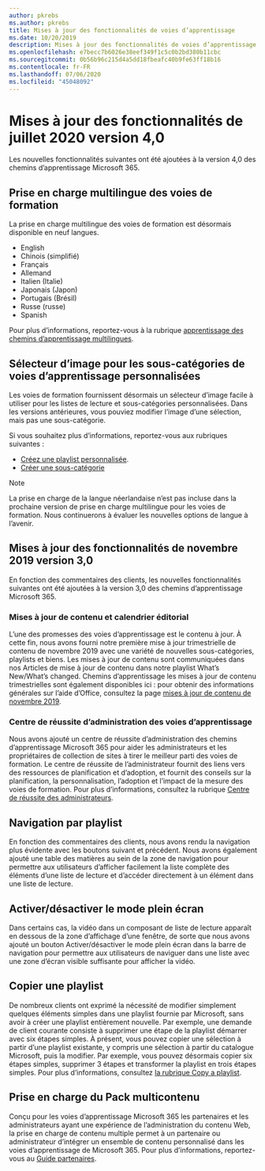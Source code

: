```yaml
---
author: pkrebs
ms.author: pkrebs
title: Mises à jour des fonctionnalités de voies d’apprentissage
ms.date: 10/20/2019
description: Mises à jour des fonctionnalités de voies d’apprentissage
ms.openlocfilehash: e7becc7b6026e38eef349f1c5c0b2bd380b11cbc
ms.sourcegitcommit: 0b56b96c215d4a5dd18fbeafc40b9fe63ff18b16
ms.contentlocale: fr-FR
ms.lasthandoff: 07/06/2020
ms.locfileid: "45048092"
---
```

# <a name="july-2020-version-40-feature-updates"></a>Mises à jour des fonctionnalités de juillet 2020 version 4,0 

Les nouvelles fonctionnalités suivantes ont été ajoutées à la version 4,0 des chemins d’apprentissage Microsoft 365. 

## <a name="multilingual-support-for-learning-pathways"></a>Prise en charge multilingue des voies de formation 
La prise en charge multilingue des voies de formation est désormais disponible en neuf langues.  
- English     
- Chinois (simplifié) 
- Français 
- Allemand 
- Italien (Italie) 
- Japonais (Japon) 
- Portugais (Brésil) 
- Russe (russe) 
- Spanish 

Pour plus d’informations, reportez-vous à la rubrique [apprentissage des chemins d’apprentissage multilingues](custom_overview.md). 

## <a name="image-picker-for-learning-pathways-custom-subcategories"></a>Sélecteur d’image pour les sous-catégories de voies d’apprentissage personnalisées 
Les voies de formation fournissent désormais un sélecteur d’image facile à utiliser pour les listes de lecture et sous-catégories personnalisées.  Dans les versions antérieures, vous pouviez modifier l’image d’une sélection, mais pas une sous-catégorie.  

Si vous souhaitez plus d’informations, reportez-vous aux rubriques suivantes :
- [Créez une playlist personnalisée](custom_createnewplaylist.md). 
- [Créer une sous-catégorie](custom_createnewcat.md)

> [!NOTE]
> La prise en charge de la langue néerlandaise n’est pas incluse dans la prochaine version de prise en charge multilingue pour les voies de formation. Nous continuerons à évaluer les nouvelles options de langue à l’avenir.

## <a name="november-2019-version-30-feature-updates"></a>Mises à jour des fonctionnalités de novembre 2019 version 3,0
En fonction des commentaires des clients, les nouvelles fonctionnalités suivantes ont été ajoutées à la version 3,0 des chemins d’apprentissage Microsoft 365.

### <a name="content-updates-and-editorial-calendar"></a>Mises à jour de contenu et calendrier éditorial
L’une des promesses des voies d’apprentissage est le contenu à jour. À cette fin, nous avons fourni notre première mise à jour trimestrielle de contenu de novembre 2019 avec une variété de nouvelles sous-catégories, playlists et biens. Les mises à jour de contenu sont communiquées dans nos Articles de mise à jour de contenu dans notre playlist What’s New/What’s changed. Chemins d’apprentissage les mises à jour de contenu trimestrielles sont également disponibles ici : pour obtenir des informations générales sur l’aide d’Office, consultez la page [mises à jour de contenu de novembre 2019](custom_contentupdates.md).

### <a name="learning-pathways-admin-success-center"></a>Centre de réussite d’administration des voies d’apprentissage
Nous avons ajouté un centre de réussite d’administration des chemins d’apprentissage Microsoft 365 pour aider les administrateurs et les propriétaires de collection de sites à tirer le meilleur parti des voies de formation. Le centre de réussite de l’administrateur fournit des liens vers des ressources de planification et d’adoption, et fournit des conseils sur la planification, la personnalisation, l’adoption et l’impact de la mesure des voies de formation. Pour plus d’informations, consultez la rubrique [Centre de réussite des administrateurs](custom_successcenter.md).

## <a name="playlist-navigation"></a>Navigation par playlist
En fonction des commentaires des clients, nous avons rendu la navigation plus évidente avec les boutons suivant et précédent. Nous avons également ajouté une table des matières au sein de la zone de navigation pour permettre aux utilisateurs d’afficher facilement la liste complète des éléments d’une liste de lecture et d’accéder directement à un élément dans une liste de lecture.

## <a name="toggle-full-screen-mode"></a>Activer/désactiver le mode plein écran
Dans certains cas, la vidéo dans un composant de liste de lecture apparaît en dessous de la zone d’affichage d’une fenêtre, de sorte que nous avons ajouté un bouton Activer/désactiver le mode plein écran dans la barre de navigation pour permettre aux utilisateurs de naviguer dans une liste avec une zone d’écran visible suffisante pour afficher la vidéo.

## <a name="copy-a-playlist"></a>Copier une playlist
De nombreux clients ont exprimé la nécessité de modifier simplement quelques éléments simples dans une playlist fournie par Microsoft, sans avoir à créer une playlist entièrement nouvelle. Par exemple, une demande de client courante consiste à supprimer une étape de la playlist démarrer avec six étapes simples. À présent, vous pouvez copier une sélection à partir d’une playlist existante, y compris une sélection à partir du catalogue Microsoft, puis la modifier. Par exemple, vous pouvez désormais copier six étapes simples, supprimer 3 étapes et transformer la playlist en trois étapes simples. Pour plus d’informations, consultez [la rubrique Copy a playlist](custom_copyplaylist.md).

## <a name="multi-content-pack-support"></a>Prise en charge du Pack multicontenu
Conçu pour les voies d’apprentissage Microsoft 365 les partenaires et les administrateurs ayant une expérience de l’administration du contenu Web, la prise en charge de contenu multiple permet à un partenaire ou administrateur d’intégrer un ensemble de contenu personnalisé dans les voies d’apprentissage de Microsoft 365. Pour plus d’informations, reportez-vous au [Guide partenaires](custom_partnerguide.md).

